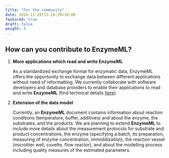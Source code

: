 ```yaml
---
title: "For the community"
date: 2018-11-28T15:14:39+10:00
featured: true
draft: false
weight: 4
---
```


## How can you contribute to EnzymeML?

1. **More applications which read and write EnzymeML**

   As a standardized exchange format for enzymatic data, EnzymeML offers the opportunity to exchange data between different applications without need of reformatting. We currently collaborate with software developers and database providers to enable their applications to read and write **EnzymeML** (find technical details [here](https://enzymeml.org/services/software/)).

2. **Extension of the data model**

   Currently, an **EnzymeML** document contains information about reaction conditions (temperature, buffer, additives) and about the enzyme, the substrates, and the products. We are planning to extend **EnzymeML** to include more details about the measurement protocols for substrate and product concentrations, the enzyme (specifying a batch, its preparation, measuring of enzyme concentration, immobilization), the reaction vessel (microtiter well, cuvette, flow reactor), and about the modelling process including quality measures of the estimated parameters.
